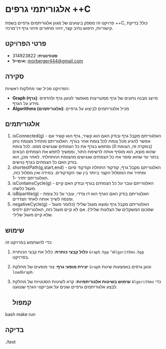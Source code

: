 # אלגוריתמי גרפים ++C

פרויקט זה מספק ביצועים של מגוון אלגוריתמים גרפיים בשפת ++C, כולל בדיקת קישוריות, חיפוש נתיב קצר, זיהוי מחזורים וזיהוי גרף דו־מרכזי.

## פרטי הפרויקט

- **סטודנטית:** 314923822
- **אימייל:** morberger444@gmail.com

## סקירה

הפרויקט מכיל שני מחלקות ראשיות:

- **Graph (גרף)**: מייצג מבנה נתונים של גרף ממטריצות מאפשר לטעון גרף ולהדפיס מידע על הגרף.
- **Algorithms (אלגוריתמים)**: מכיל אלגוריתמים לביצוע על גרפיים

## אלגוריתמים 
1. isConnected(g) - האלגוריתם מקבל גרף ובודק האם הוא קשיר, גרף הוא קשיר אם אפשר להגיע מכל צומת לכל צומת אחר בגרף. האלגוריתם מתחיל מצומת נתון (במקרה זה, הצומת 0) ומחפש בגרף את כל הצמתים שנגישים ממנו. לכל צומת שהוא מוצא, הוא מוסיף אותה לרשימת התור, וממשיך לחפש את הצמתים הבאים בתור עד שהוא סופר את כל הצמתים שנגישים מהצומת ההתחלתי. לאחר מכן, הוא בודק האם כל הצמתים בגרף נגישים.
3. shortestPath(g,start,end) - האלגוריתם מקבל גרף, קודקוד התחלה וקודקוד סיום ומחזיר את המסלול הקצר ביותר בין שני הקודקודים. במידה ואין מסלול כזה, האלגוריתם יחזיר -1.
4. isContainsCycle(g) - האלגוריתם עובר על כל הצמתים בגרף ובודק האם קיים מעגל כלשהו. 
5. isBipartite(g) - האלגוריתם בודק האם הגרף הוא דו צדדי, עובר על כל צומת ומנסה לשייך אותה לאחד הצדדים.
6. negativeCycle(g) - האלגוריתם מקבל גרף ומוצא מעגל שלילי (כלומר מעגל שסכום המשקלים של הצלעות שלילי). אם לא קיים מעגל כזה, האלגוריתם ידפיס שלא קיים מעגל שלילי.

## שימוש

כדי להשתמש בפרויקט זה:

1. **כלול קבצי כותרת**: כלול את קבצי הכותרת `Graph.hpp` ו־`Algorithms.hpp` בפרויקט.
2. **יצירת מופעי גרף**: צור מופעים של מחלקת `Graph` וטען גרפים באמצעות שיטת `loadGraph`.
3. **שימוש בשיטות אלגוריתמיות**: קרא לשיטות הסטטיות של מחלקת `Algorithms` כדי לבצע אלגוריתמים גרפיים שונים על אובייקטי הגרף שנטענו.

   ## קמפול
bash
make run

## בדיקה 
./test
   
